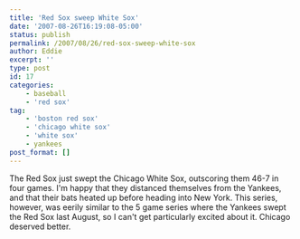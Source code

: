 ```yaml
---
title: 'Red Sox sweep White Sox'
date: '2007-08-26T16:19:08-05:00'
status: publish
permalink: /2007/08/26/red-sox-sweep-white-sox
author: Eddie
excerpt: ''
type: post
id: 17
categories:
    - baseball
    - 'red sox'
tag:
    - 'boston red sox'
    - 'chicago white sox'
    - 'white sox'
    - yankees
post_format: []
---
```

The Red Sox just swept the Chicago White Sox, outscoring them 46-7 in four games. I'm happy that they distanced themselves from the Yankees, and that their bats heated up before heading into New York. This series, however, was eerily similar to the 5 game series where the Yankees swept the Red Sox last August, so I can't get particularly excited about it. Chicago deserved better.